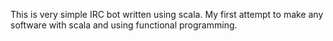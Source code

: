 This is very simple IRC bot written using scala. My first attempt to make any software with scala and using functional programming.
